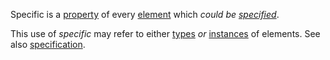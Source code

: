 Specific is a [property](https://github.com/gcassel/Modular-Organization-Terminology/blob/master/terms/property.md) of every [element](https://github.com/gcassel/Modular-Organization-Terminology/blob/master/terms/element.md) which *could be [specified](https://github.com/gcassel/Modular-Organization-Terminology/blob/master/terms/specification.md)*.

This use of *specific* may refer to either [types](https://github.com/gcassel/Modular-Organization-Terminology/blob/master/terms/type.md) *or* [instances](https://github.com/gcassel/Modular-Organization-Terminology/blob/master/terms/instance.md) of elements.  See also [specification](https://github.com/gcassel/Modular-Organization-Terminology/blob/master/terms/specification.md).

